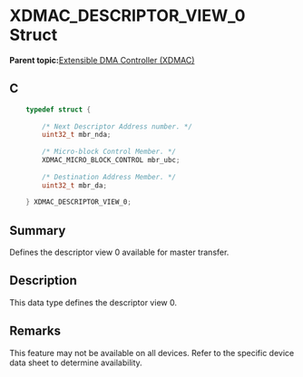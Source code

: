 # XDMAC\_DESCRIPTOR\_VIEW\_0 Struct

**Parent topic:**[Extensible DMA Controller \(XDMAC\)](GUID-C2B02311-0F9A-41E7-92B8-C2FEEBDFE755.md)

## C

```c
    typedef struct {
        
        /* Next Descriptor Address number. */
        uint32_t mbr_nda;
        
        /* Micro-block Control Member. */
        XDMAC_MICRO_BLOCK_CONTROL mbr_ubc;
        
        /* Destination Address Member. */
        uint32_t mbr_da;
        
    } XDMAC_DESCRIPTOR_VIEW_0;

```

## Summary

Defines the descriptor view 0 available for master transfer.

## Description

This data type defines the descriptor view 0.

## Remarks

This feature may not be available on all devices. Refer to the specific device data sheet to determine availability.


